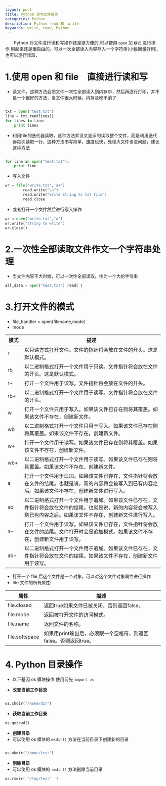 ```yaml
---
layout: post
title: Python 读写文件操作
categories: Python
description: Python read 和　write
keywords: write, read, Python
---
```


　　Python 对文件进行读和写操作还是挺方便的,可以使用 `open` 加 `模式` 进行操作,用起来还是很自由的，可以一次全部读入内容存入一个字符串(小数据量好用),也可以逐行读取．

# 1.使用 open 和 file　直接进行读和写

* 读文件，这种方法会把文件一次性全部读入到内存中，然后再逐行打印，并不是一个很好的方法，当文件很大时候，内存及吃不消了

```python

txt = open("test.txt")
line = txt.readlines()
for lines in line:  
    print lines

```

* 利用file的迭代器读取，这种方法并没又显示的读取整个文件，而是利用迭代器每次读取一行，这种方法书写简单，速度也快，处理大文件也没问题，建议这种方法


```python

for line in open("test.txt"):  
    print line

```

* 写入文件

```python
wr = file("write.txt",'a+')  
        read.write("\n")  
        read.write("write string to txt file")  
        read.close  
```

* 或者打开一个文件然后进行写入操作

```python
wr = open("write.txt","w")
wr.write("string to write")
wr.close()

```




# 2.一次性全部读取文件作文一个字符串处理

* 当文件内容不大时候，可以一次性全部读取，作为一个大的字符串

```python
all_data = open("test.txt").read( )

```


# 3.打开文件的模式

* file_handler = open(filename,mode）
* mode

| 模式　|                               描述　                                                                                                    |
| ---- | ------------------------------------------------------------------------------------------------------------------------------------- |
| r    |	以只读方式打开文件。文件的指针将会放在文件的开头。这是默认模式。                                                                                |
| rb   |	以二进制格式打开一个文件用于只读。文件指针将会放在文件的开头。这是默认模式。                                                                      |
| r+   |	打开一个文件用于读写。文件指针将会放在文件的开头。                                                                                           |
| rb+  |	以二进制格式打开一个文件用于读写。文件指针将会放在文件的开头。                                                                                 |
| w    |	打开一个文件只用于写入。如果该文件已存在则将其覆盖。如果该文件不存在，创建新文件。                                                                 |
| wb   |	以二进制格式打开一个文件只用于写入。如果该文件已存在则将其覆盖。如果该文件不存在，创建新文件。                                                       |
| w+   |	打开一个文件用于读写。如果该文件已存在则将其覆盖。如果该文件不存在，创建新文件。                                                                   |
| wb+  |	以二进制格式打开一个文件用于读写。如果该文件已存在则将其覆盖。如果该文件不存在，创建新文件。                                                         |
| a	   |    打开一个文件用于追加。如果该文件已存在，文件指针将会放在文件的结尾。也就是说，新的内容将会被写入到已有内容之后。如果该文件不存在，创建新文件进行写入。          |
| ab   |	以二进制格式打开一个文件用于追加。如果该文件已存在，文件指针将会放在文件的结尾。也就是说，新的内容将会被写入到已有内容之后。如果该文件不存在，创建新文件进行写入。 |
| a+   |	打开一个文件用于读写。如果该文件已存在，文件指针将会放在文件的结尾。文件打开时会是追加模式。如果该文件不存在，创建新文件用于读写。                           |
| ab+  | 	以二进制格式打开一个文件用于追加。如果该文件已存在，文件指针将会放在文件的结尾。如果该文件不存在，创建新文件用于读写。                                     |


* 打开一个 flie 后这个文件是一个对象，可以对这个文件对象属性进行操作
* file 文件的所有属性:

| 属性　            |                               描述　       　                  |
| ---------------- | -----------------------------------------------------------  |
| file.closed      |  返回true如果文件已被关闭，否则返回false。                         |
| file.mode	       |   返回被打开文件的访问模式。                                      |
| file.name	       |   返回文件的名称。                                              |
| file.softspace  |   如果用print输出后，必须跟一个空格符，则返回false。否则返回true。     |


# 4. Python 目录操作

* 以下基因 os 模块操作 使用前先 `import os`

* **改变当前工作目录**

```python

os.chdir("/home/dir")
```

* **获取当前工作目录**


```python
os.getcwd()

```


* **创建目录**
* 可以使用 os 模块的 `mkdir()` 方法在当前目录下创建新的目录

```python

os.mkdir("/home/test")
```

* **删除目录**
* 可以使用 os 模块的 `rmdir()` 方法删除当前目录

```python
os.rmdir( "/tmp/test"  )

```




